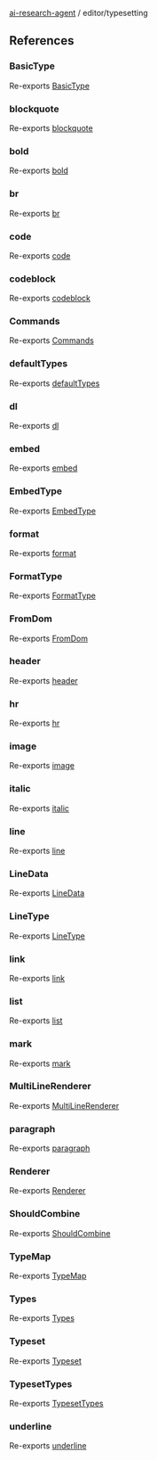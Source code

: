 [ai-research-agent](../modules.md) / editor/typesetting

## References

### BasicType

Re-exports [BasicType](typesetting/typeset.md#basictype)

### blockquote

Re-exports [blockquote](typesetting/lines.md#blockquote)

### bold

Re-exports [bold](typesetting/formats.md#bold)

### br

Re-exports [br](typesetting/embeds.md#br)

### code

Re-exports [code](typesetting/formats.md#code)

### codeblock

Re-exports [codeblock](typesetting/lines.md#codeblock)

### Commands

Re-exports [Commands](typesetting/typeset.md#commands-1)

### defaultTypes

Re-exports [defaultTypes](typesetting/defaults.md#defaulttypes)

### dl

Re-exports [dl](typesetting/lines.md#dl)

### embed

Re-exports [embed](typesetting/typeset.md#embed-1)

### EmbedType

Re-exports [EmbedType](typesetting/typeset.md#embedtype)

### format

Re-exports [format](typesetting/typeset.md#format-1)

### FormatType

Re-exports [FormatType](typesetting/typeset.md#formattype)

### FromDom

Re-exports [FromDom](typesetting/typeset.md#fromdom-4)

### header

Re-exports [header](typesetting/lines.md#header)

### hr

Re-exports [hr](typesetting/lines.md#hr)

### image

Re-exports [image](typesetting/embeds.md#image)

### italic

Re-exports [italic](typesetting/formats.md#italic)

### line

Re-exports [line](typesetting/typeset.md#line-1)

### LineData

Re-exports [LineData](typesetting/typeset.md#linedata)

### LineType

Re-exports [LineType](typesetting/typeset.md#linetype)

### link

Re-exports [link](typesetting/formats.md#link)

### list

Re-exports [list](typesetting/lines.md#list)

### mark

Re-exports [mark](typesetting/formats.md#mark)

### MultiLineRenderer

Re-exports [MultiLineRenderer](typesetting/typeset.md#multilinerenderer)

### paragraph

Re-exports [paragraph](typesetting/lines.md#paragraph)

### Renderer

Re-exports [Renderer](typesetting/typeset.md#renderer)

### ShouldCombine

Re-exports [ShouldCombine](typesetting/typeset.md#shouldcombine-1)

### TypeMap

Re-exports [TypeMap](typesetting/typeset.md#typemapt)

### Types

Re-exports [Types](typesetting/typeset.md#typest)

### Typeset

Re-exports [Typeset](typesetting/typeset.md#typeset)

### TypesetTypes

Re-exports [TypesetTypes](typesetting/typeset.md#typesettypes)

### underline

Re-exports [underline](typesetting/formats.md#underline)
